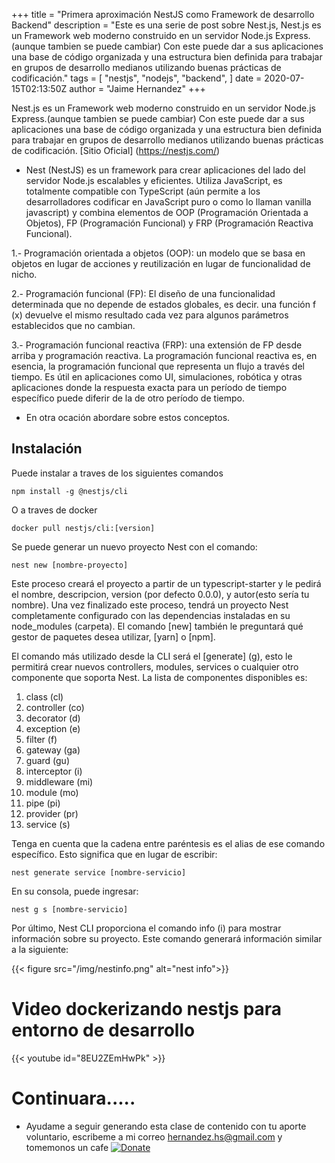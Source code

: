+++
title = "Primera aproximación NestJS como Framework de desarrollo Backend"
description = "Este es una serie de post sobre Nest.js, Nest.js es un Framework web moderno construido en un servidor Node.js Express.(aunque tambien se puede cambiar) Con este puede dar a sus aplicaciones una base de código organizada y una estructura bien definida para trabajar en grupos de desarrollo medianos utilizando buenas prácticas de codificación."
tags = [
    "nestjs",
    "nodejs",
    "backend",
]
date = 2020-07-15T02:13:50Z
author = "Jaime Hernandez"
+++

Nest.js es un Framework web moderno construido en un servidor Node.js Express.(aunque tambien se puede cambiar) Con este puede dar a sus aplicaciones una base de código organizada y una estructura bien definida para trabajar en grupos de desarrollo medianos utilizando buenas prácticas de codificación. 
[Sitio Oficial] (https://nestjs.com/)
* Nest (NestJS) es un framework para crear aplicaciones del lado del servidor Node.js escalables y eficientes. Utiliza JavaScript, es totalmente compatible con TypeScript (aún permite a los desarrolladores codificar en JavaScript puro o como lo llaman vanilla javascript) y combina elementos de OOP (Programación Orientada a Objetos), FP (Programación Funcional) y FRP (Programación Reactiva Funcional).

1.- Programación orientada a objetos (OOP): un modelo que se basa en objetos en lugar de acciones y reutilización en lugar de funcionalidad de nicho.

2.- Programación funcional (FP): El diseño de una funcionalidad determinada que no depende de estados globales, es decir. una función f (x) devuelve el mismo resultado cada vez para algunos parámetros establecidos que no cambian.

3.- Programación funcional reactiva (FRP): una extensión de FP desde arriba y programación reactiva. La programación funcional reactiva es, en esencia, la programación funcional que representa un flujo a través del tiempo. Es útil en aplicaciones como UI, simulaciones, robótica y otras aplicaciones donde la respuesta exacta para un período de tiempo específico puede diferir de la de otro período de tiempo.
* En otra ocación abordare sobre estos conceptos.

## Instalación

Puede instalar a traves de los siguientes comandos

```terminal 
npm install -g @nestjs/cli
```
O a traves de docker

```terminal 
docker pull nestjs/cli:[version]
```

Se puede generar un nuevo proyecto Nest con el comando:

```terminal 
nest new [nombre-proyecto]
```

Este proceso creará el proyecto a partir de un typescript-starter y le pedirá el nombre, descripcion, version (por defecto 0.0.0), y autor(esto sería tu nombre). Una vez finalizado este proceso, tendrá un proyecto Nest completamente configurado con las dependencias instaladas en su node_modules (carpeta). El comando [new] también le preguntará qué gestor de paquetes desea utilizar,  [yarn] o [npm].

El comando más utilizado desde la CLI será el [generate] (g), esto le permitirá crear nuevos controllers, modules, services o cualquier otro componente que soporta Nest. La lista de componentes disponibles es:

1. class (cl)
2. controller (co)
3. decorator (d)
4. exception (e)
5. filter (f)
6. gateway (ga)
7. guard (gu)
8. interceptor (i)
9. middleware (mi)
10. module (mo)
11. pipe (pi)
12. provider (pr)
13. service (s)

Tenga en cuenta que la cadena entre paréntesis es el alias de ese comando específico. Esto significa que en lugar de escribir:
```terminal 
nest generate service [nombre-servicio]
```
En su consola, puede ingresar:
```terminal
nest g s [nombre-servicio]
```

Por último, Nest CLI proporciona el comando info (i) para mostrar información sobre su proyecto. Este comando generará información similar a la siguiente:

{{< figure src="/img/nestinfo.png" alt="nest info">}}

# Video dockerizando nestjs para entorno de desarrollo
{{< youtube id="8EU2ZEmHwPk" >}}
# Continuara.....

* Ayudame a seguir generando esta clase de contenido con tu aporte voluntario, escribeme a mi correo hernandez.hs@gmail.com y tomemonos un cafe 
[![Donate](https://img.shields.io/badge/Donate-PayPal-green.svg)](https://www.paypal.com/donate/?hosted_button_id=AHPZLS6ZR2A7S)